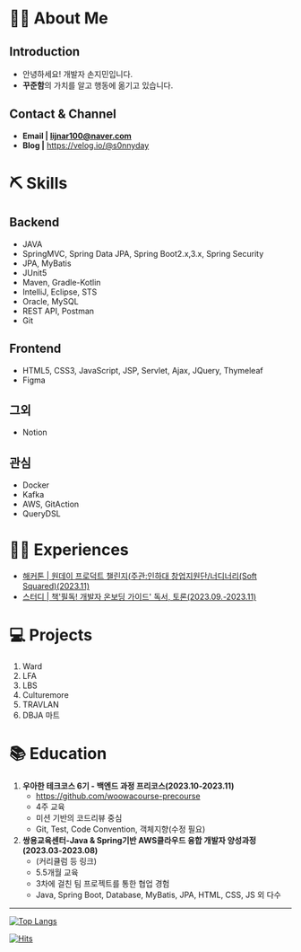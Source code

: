 # 💁‍♂️ About Me
## Introduction
* 안녕하세요! 개발자 손지민입니다.
* **꾸준함**의 가치를 알고 행동에 옮기고 있습니다.

## Contact & Channel
* **Email | lijnar100@naver.com**
* **Blog |** https://velog.io/@s0nnyday

# ⛏ Skills
## Backend
* JAVA
* SpringMVC, Spring Data JPA, Spring Boot2.x,3.x, Spring Security
* JPA, MyBatis
* JUnit5
* Maven, Gradle-Kotlin
* IntelliJ, Eclipse, STS
* Oracle, MySQL
* REST API, Postman
* Git
## Frontend
* HTML5, CSS3, JavaScript, JSP, Servlet, Ajax, JQuery, Thymeleaf
* Figma
## 그외
* Notion
## 관심
* Docker
* Kafka
* AWS, GitAction
* QueryDSL

# 🏃‍♂️ Experiences
* [해커톤 | 원데이 프로덕트 챌린지(주관:인하대 창업지원단/너디너리(Soft Squared)(2023.11)](https://github.com/LawFA/LFA_Server)
* [스터디 | 책'필독! 개발자 온보딩 가이드' 독서, 토론(2023.09.-2023.11)](https://velog.io/@s0nnyday/series/%EC%8A%A4%ED%84%B0%EB%94%94%ED%95%84%EB%8F%85-%EA%B0%9C%EB%B0%9C%EC%9E%90-%EC%98%A8%EB%B3%B4%EB%94%A9-%EA%B0%80%EC%9D%B4%EB%93%9C)

# 💻 Projects
1. Ward
2. LFA
3. LBS
4. Culturemore
5. TRAVLAN
6. DBJA 마트

# 📚 Education
1. **우아한 테크코스 6기 - 백엔드 과정 프리코스(2023.10-2023.11)**
   * https://github.com/woowacourse-precourse
   * 4주 교육
   * 미션 기반의 코드리뷰 중심
   * Git, Test, Code Convention, 객체지향(수정 필요)
3. **쌍용교육센터-Java & Spring기반 AWS클라우드 융합 개발자 양성과정(2023.03-2023.08)**
   * (커리큘럼 등 링크)
   * 5.5개월 교육
   * 3차에 걸친 팀 프로젝트를 통한 협업 경험
   * Java, Spring Boot, Database, MyBatis, JPA, HTML, CSS, JS 외 다수

---
[![Top Langs](https://github-readme-stats.vercel.app/api/top-langs/?username=s0nnyday&layout=compact)](https://github.com/s0nnyday/github-readme-stats)

[![Hits](https://hits.seeyoufarm.com/api/count/incr/badge.svg?url=https%3A%2F%2Fgithub.com%2Fs0nnyday&count_bg=%2379C83D&title_bg=%23555555&icon=&icon_color=%23E7E7E7&title=hits&edge_flat=false)](https://hits.seeyoufarm.com)
